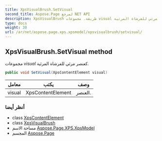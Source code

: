 ```yaml
---
title: XpsVisualBrush.SetVisual
second_title: Aspose.Page لمرجع NET API
description: XpsVisualBrush طريقة. مجموعات visual كعنصر مرئي للفرشاة المرئية.
type: docs
weight: 30
url: /ar/net/aspose.page.xps.xpsmodel/xpsvisualbrush/setvisual/
---
```

## XpsVisualBrush.SetVisual method

مجموعات *visual* كعنصر مرئي للفرشاة المرئية.

```csharp
public void SetVisual(XpsContentElement visual)
```

| معامل | يكتب | وصف |
| --- | --- | --- |
| visual | XpsContentElement | العنصر. |

### أنظر أيضا

* class [XpsContentElement](../../xpscontentelement/)
* class [XpsVisualBrush](../)
* مساحة الاسم [Aspose.Page.XPS.XpsModel](../../xpsvisualbrush/)
* المجسم [Aspose.Page](../../../)


